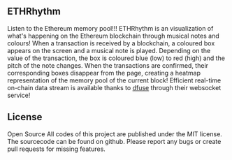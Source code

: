 ## ETHRhythm ##

Listen to the Ethereum memory pool!!! ETHRhythm is an visualization of what's happening on the Ethereum blockchain through musical notes and colours! When a transaction is received by a blockchain, a coloured box appears on the screen and a musical note is played. Depending on the value of the transaction, the box is coloured blue (low) to red (high) and the pitch of the note changes. When the transactions are confirmed, their corresponding boxes disappear from the page, creating a heatmap representation of the memory pool of the current block! Efficient real-time on-chain data stream is available thanks to [dfuse](https://docs.dfuse.io/) through their websocket service!

## License ##

Open Source
All codes of this project are published under the MIT license. The sourcecode can be found on github. Please report any bugs or create pull requests for missing features.